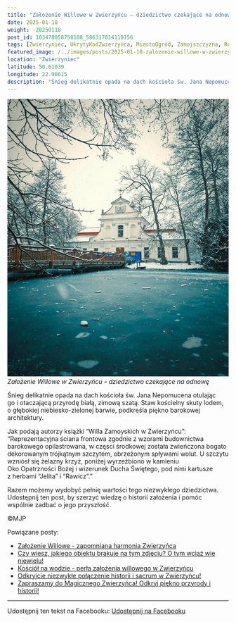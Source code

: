 ```yaml
---
title: "Założenie Willowe w Zwierzyńcu – dziedzictwo czekające na odnowę"
date: 2025-01-18
weight: -20250118
post_id: 103478058758108_586317014110156
tags: [Zwierzyniec, UkrytyKodZwierzyńca, MiastoOgród, Zamojszczyzna, Roztocze, Lubelskie, villarestituta, turystyka, dziedzictwo, zabytki, krajobrazy, TajemnicePrzeszłości, PodróżeWczasie, MagiczneMiejsce, KościółNaWodzie, RomantycznyZwierzyniec]
featured_image: /../images/posts/2025-01-18-zalozenie-willowe-w-zwierzyncu-dziedzictwo.jpg
location: "Zwierzyniec"
latitude: 50.61039
longitude: 22.96615
description: "Śnieg delikatnie opada na dach kościoła św. Jana Nepomucena otulając go i otaczającą przyrodę białą, zimową szatą. Staw kościelny skuty lodem, o głębo..."
---
```


![Założenie Willowe w Zwierzyńcu – dziedzictwo czekające na odnowę](/images/posts/2025-01-18-zalozenie-willowe-w-zwierzyncu-dziedzictwo.jpg)
*Założenie Willowe w Zwierzyńcu – dziedzictwo czekające na odnowę*

Śnieg delikatnie opada na dach kościoła św. Jana Nepomucena otulając go i otaczającą przyrodę białą, zimową szatą. Staw kościelny skuty lodem, o głębokiej niebiesko-zielonej barwie, podkreśla piękno barokowej architektury.

Jak podają autorzy książki “Willa Zamoyskich w Zwierzyńcu”: “Reprezentacyjna ściana frontowa zgodnie z wzorami budownictwa barokowego opilastrowana, w częsci środkowej została zwieńczona bogato dekorowanym trójkątnym szczytem, obrzeżonym spływami wolut. U szczytu wzniósł się żelazny krzyż, poniżej wyrzeźbiono w kamieniu Oko Opatrzności Bożej i wizerunek Ducha Świętego, pod nimi kartusze z herbami “Jelita” i “Rawicz”.”

Razem możemy wydobyć pełnię wartości tego niezwykłego dziedzictwa.
Udostępnij ten post, by szerzyć wiedzę o historii założenia i pomóc wspólnie zadbać o jego przyszłość.



©MJP

Powiązane posty:
- [Założenie Willowe - zapomniana harmonia Zwierzyńca](/posts/zalozenie-willowe-zapomniana-harmonia-zwierzynca)
- [Czy wiesz, jakiego obiektu brakuje na tym zdjęciu? O tym wciąż wie niewielu!](/posts/czy-wiesz-jakiego-obiektu-brakuje-na-tym-zdjeciu)
- [Kościół na wodzie - perła założenia willowego w Zwierzyńcu](/posts/kosciol-na-wodzie-perla-zalozenia-willowego)
- [Odkryjcie niezwykłe połączenie historii i sacrum w Zwierzyńcu!](/posts/odkryjcie-niezwykle-polaczenie-historii-i-sacrum)
- [Zapraszamy do Magicznego Zwierzyńca! Odkryj piękno przyrody i historii!](/posts/zapraszamy-do-magicznego-zwierzynca-odkryj-piekno)


---

Udostępnij ten tekst na Facebooku:
[Udostępnij na Facebooku](https://www.facebook.com/sharer/sharer.php?u=https://stowarzyszeniewachniewskiej.pl/posts/zalozenie-willowe-w-zwierzyncu-dziedzictwo)

<script type="application/ld+json">
{
  "@context": "https://schema.org",
  "@type": "BlogPosting",
  "headline": "Założenie Willowe w Zwierzyńcu – dziedzictwo czekające na odnowę",
  "datePublished": "2025-01-18",
  "dateModified": "2025-01-18",
  "author": {
    "@type": "Person",
    "name": "Michał Jan Patyk"
  },
  "publisher": {
    "@type": "Organization",
    "name": "Stowarzyszenie im. Aleksandry Wachniewskiej",
    "logo": {
      "@type": "ImageObject",
      "url": "https://stowarzyszeniewachniewskiej.pl/images/logo/logo.svg"
    }
  },
  "mainEntityOfPage": {
    "@type": "WebPage",
    "@id": "https://stowarzyszeniewachniewskiej.pl/posts/zalozenie-willowe-w-zwierzyncu-dziedzictwo"
  },
  "image": {
    "@type": "ImageObject",
    "url": "https://stowarzyszeniewachniewskiej.pl/images/posts/2025-01-18-zalozenie-willowe-w-zwierzyncu-dziedzictwo.jpg"
  },
  "articleSection": "Dziedzictwo Kulturowe i Zabytki",
  "keywords": "Zwierzyniec, UkrytyKodZwierzyńca, MiastoOgród, Zamojszczyzna, Roztocze, Lubelskie, villarestituta, turystyka, dziedzictwo, zabytki, krajobrazy, TajemnicePrzeszłości, PodróżeWczasie, MagiczneMiejsce, KościółNaWodzie, RomantycznyZwierzyniec",
  "wordCount": 108,
  "articleBody": "Śnieg delikatnie opada na dach kościoła św. Jana Nepomucena otulając go i otaczającą przyrodę białą, zimową szatą. Staw kościelny skuty lodem, o głębokiej niebiesko-zielonej barwie, podkreśla piękno barokowej architektury.\n\nJak podają autorzy książki “Willa Zamoyskich w Zwierzyńcu”: “Reprezentacyjna ściana frontowa zgodnie z wzorami budownictwa barokowego opilastrowana, w częsci środkowej została zwieńczona bogato dekorowanym trójkątnym szczytem, obrzeżonym spływami wolut. U szczytu wzniósł się żelazny krzyż, poniżej wyrzeźbiono w kamieniu Oko Opatrzności Bożej i wizerunek Ducha Świętego, pod nimi kartusze z herbami “Jelita” i “Rawicz”.”\n\nRazem możemy wydobyć pełnię wartości tego niezwykłego dziedzictwa.\nUdostępnij ten post, by szerzyć wiedzę o historii założenia i pomóc wspólnie zadbać o jego przyszłość.\n\n               \n\n©MJP",
  "description": "Odkryj piękno Zwierzyńca i jego zabytki.",
  "copyrightHolder": {
    "@type": "Person",
    "name": "Michał Jan Patyk"
  }
}
</script>
<script type="application/ld+json">
{
  "@context": "https://schema.org",
  "@type": "BreadcrumbList",
  "itemListElement": [
    {
      "@type": "ListItem",
      "position": 1,
      "name": "Home",
      "item": "https://stowarzyszeniewachniewskiej.pl"
    },
    {
      "@type": "ListItem",
      "position": 2,
      "name": "posts",
      "item": "https://stowarzyszeniewachniewskiej.pl/posts"
    },
    {
      "@type": "ListItem",
      "position": 3,
      "name": "Założenie Willowe w Zwierzyńcu – dziedzictwo czekające na odnowę",
      "item": "https://stowarzyszeniewachniewskiej.pl/posts/zalozenie-willowe-w-zwierzyncu-dziedzictwo"
    }
  ]
}
</script>
